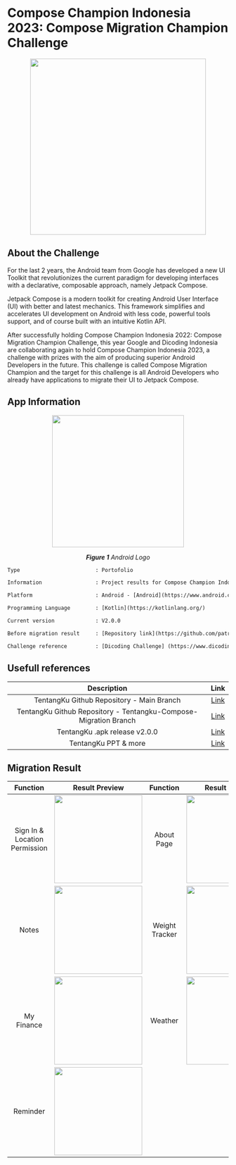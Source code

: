# Compose Champion Indonesia 2023: Compose Migration Champion Challenge

<p align="center">
  <img src="https://user-images.githubusercontent.com/32255348/215633542-18788b1b-b002-41e9-8d0c-eb42d8a0f8bc.png" width="400"/>
</p>

## About the Challenge
For the last 2 years, the Android team from Google has developed a new UI Toolkit that revolutionizes the current paradigm 
for developing interfaces with a declarative, composable approach, namely Jetpack Compose.

Jetpack Compose is a modern toolkit for creating Android User Interface (UI) with better and latest mechanics. This framework 
simplifies and accelerates UI development on Android with less code, powerful tools support, and of course built with an intuitive Kotlin API.

After successfully holding Compose Champion Indonesia 2022: Compose Migration Champion Challenge, this year Google and Dicoding 
Indonesia are collaborating again to hold Compose Champion Indonesia 2023, a challenge with prizes with the aim of producing superior 
Android Developers in the future. This challenge is called Compose Migration Champion and the target for this challenge is all Android 
Developers who already have applications to migrate their UI to Jetpack Compose.

## App Information
<p align="center">
  <img src="https://img.tek.id/img/content/2019/08/23/19621/google-resmi-umumkan-nama-android-terbaru-3BlX51XEX7.jpg" width="300"/>
</p>
<p align="center"><i><b>Figure 1</b> Android Logo</i></p>

```diff
Type                        : Portofolio

Information                 : Project results for Compose Champion Indonesia 2023: Compose Migration Champion Challenge

Platform                    : Android - [Android](https://www.android.com/)

Programming Language        : [Kotlin](https://kotlinlang.org/)

Current version             : V2.0.0

Before migration result     : [Repository link](https://github.com/patriciafiona/JuaraAndroid2022/tree/main/01.%20JuaraAndroid2022%20-%20Basic%20Development%20with%20Kotlin)

Challenge reference         : [Dicoding Challenge] (https://www.dicoding.com/challenges/785)
```

## Usefull references
| Description      | Link  |
| :-: | :-: |
| TentangKu Github Repository - Main Branch | [Link](https://bit.ly/tentangku-github-main-branch) |
| TentangKu Github Repository - Tentangku-Compose-Migration Branch | [Link](https://bit.ly/tentangku-github-migration-branch) |
| TentangKu .apk release v2.0.0 | [Link](https://bit.ly/tentangku-apk-v2_0_0) |
| TentangKu PPT & more | [Link](https://bit.ly/tentangku-gdrive) |

## Migration Result
| Function      | Result Preview  | Function      | Result Preview  |
| :-: | :-: | :-: | :-: | 
| Sign In & Location Permission | <img src="https://user-images.githubusercontent.com/32255348/215642199-f02fd29e-4ca0-43e2-b39a-7ab23f27cdf3.gif" width="200"/> | About Page | <img src="https://user-images.githubusercontent.com/32255348/215642312-61569821-7c46-4b5f-b218-74b242b77fd1.gif" width="200"/> |
| Notes | <img src="https://user-images.githubusercontent.com/32255348/215643230-18271611-f61a-4d7e-89eb-7eaff0db7143.gif" width="200"/> | Weight Tracker | <img src="https://user-images.githubusercontent.com/32255348/215643273-927c1a0f-6092-45c3-a690-7217539572cd.gif" width="200"/> |
| My Finance | <img src="https://user-images.githubusercontent.com/32255348/215643425-e6a76d14-29b8-46b8-9d90-e7a198456677.gif" width="200"/> | Weather | <img src="https://user-images.githubusercontent.com/32255348/215643362-8b2dcb3e-da89-404e-a5b3-d5572b9cdf6d.gif" width="200"/> |
| Reminder | <img src="https://user-images.githubusercontent.com/32255348/215643405-9280ba0c-5f85-4324-b562-aed8e6bca7d3.gif" width="200"/>                                                                                                                                            |||
